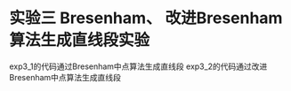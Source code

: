 # 实验三 Bresenham、 改进Bresenham算法生成直线段实验
exp3_1的代码通过Bresenham中点算法生成直线段
exp3_2的代码通过改进Bresenham中点算法生成直线段
